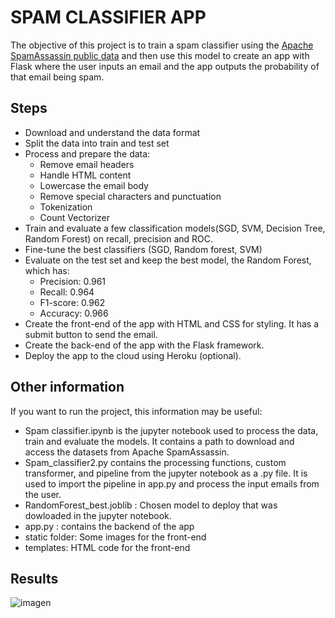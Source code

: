 # SPAM CLASSIFIER APP

The objective of this project is to train a spam classifier using the [Apache SpamAssassin public data](https://spamassassin.apache.org/old/publiccorpus/) and then use this model to create an app with Flask where the user inputs an email and the app outputs the probability of that email being spam. 


## Steps
- Download and understand the data format
- Split the data into train and test set
- Process and prepare the data:
  - Remove email headers
  - Handle HTML content
  - Lowercase the email body
  - Remove special characters and punctuation
  - Tokenization
  - Count Vectorizer
- Train and evaluate a few classification models(SGD, SVM, Decision Tree, Random Forest) on recall, precision and ROC.
- Fine-tune the best classifiers (SGD, Random forest, SVM)
- Evaluate on the test set and keep the best model, the Random Forest, which has:
  - Precision: 0.961
  - Recall: 0.964
  - F1-score: 0.962
  - Accuracy: 0.966
- Create the front-end of the app with HTML and CSS for styling. It has a submit button to send the email.
- Create the back-end of the app with the Flask framework.
- Deploy the app to the cloud using Heroku (optional). 
  

## Other information
If you want to run the project, this information may be useful:
- Spam classifier.ipynb is the jupyter notebook used to process the data, train and evaluate the models. It contains a path to download and access the datasets from Apache SpamAssassin.
- Spam_classifier2.py contains the processing functions, custom transformer, and pipeline from the jupyter notebook as a .py file. It is used to import the pipeline in app.py and process the input emails from the user.
- RandomForest_best.joblib : Chosen model to deploy that was dowloaded in the jupyter notebook.
- app.py : contains the backend of the app
- static folder: Some images for the front-end
- templates: HTML code for the front-end

## Results 

![imagen](https://github.com/IhonaMaria/spam_classifier_app/assets/119692820/b463206f-8cad-4953-8af1-0b8cc6b0c6f5)
